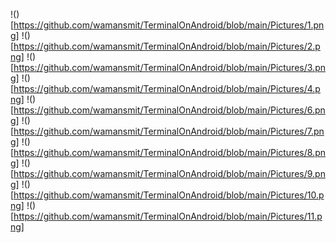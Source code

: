 !()[https://github.com/wamansmit/TerminalOnAndroid/blob/main/Pictures/1.png]
!()[https://github.com/wamansmit/TerminalOnAndroid/blob/main/Pictures/2.png]
!()[https://github.com/wamansmit/TerminalOnAndroid/blob/main/Pictures/3.png]
!()[https://github.com/wamansmit/TerminalOnAndroid/blob/main/Pictures/4.png]
!()[https://github.com/wamansmit/TerminalOnAndroid/blob/main/Pictures/6.png]
!()[https://github.com/wamansmit/TerminalOnAndroid/blob/main/Pictures/7.png]
!()[https://github.com/wamansmit/TerminalOnAndroid/blob/main/Pictures/8.png]
!()[https://github.com/wamansmit/TerminalOnAndroid/blob/main/Pictures/9.png]
!()[https://github.com/wamansmit/TerminalOnAndroid/blob/main/Pictures/10.png]
!()[https://github.com/wamansmit/TerminalOnAndroid/blob/main/Pictures/11.png]

